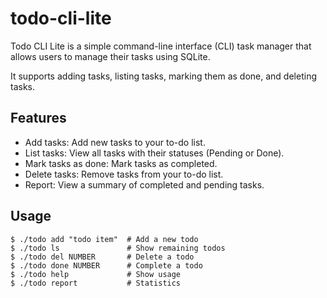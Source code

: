 # todo-cli-lite

Todo CLI Lite is a simple command-line interface (CLI) task manager that allows users to manage their tasks using SQLite.

It supports adding tasks, listing tasks, marking them as done, and deleting tasks.

## Features

* Add tasks: Add new tasks to your to-do list.
* List tasks: View all tasks with their statuses (Pending or Done).
* Mark tasks as done: Mark tasks as completed.
* Delete tasks: Remove tasks from your to-do list.
* Report: View a summary of completed and pending tasks.

## Usage

```
$ ./todo add "todo item"  # Add a new todo
$ ./todo ls               # Show remaining todos
$ ./todo del NUMBER       # Delete a todo
$ ./todo done NUMBER      # Complete a todo
$ ./todo help             # Show usage
$ ./todo report           # Statistics
```
